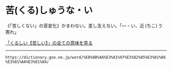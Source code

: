 # 苦(くる)しゅうな・い

《「苦しくない」の音変化》かまわない。差し支えない。「―・い、近 (ちこ) う寄れ」

[「くるしい【苦しい】」の全ての意味を見る](https://dictionary.goo.ne.jp/word/%E8%8B%A6%E3%81%97%E3%81%84_%28%E3%81%8F%E3%82%8B%E3%81%97%E3%81%84%29/#jn-64348)

---
`https://dictionary.goo.ne.jp/word/%E8%8B%A6%E3%81%97%E3%82%85%E3%81%86%E3%81%AA%E3%81%84/`